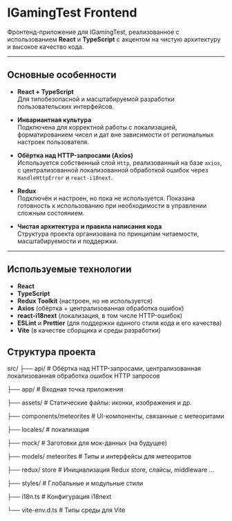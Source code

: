 # IGamingTest Frontend

Фронтенд-приложение для IGamingTest, реализованное с использованием **React** и **TypeScript** с акцентом на чистую архитектуру и высокое качество кода.

---

## Основные особенности


- **React + TypeScript**  
  Для типобезопасной и масштабируемой разработки пользовательских интерфейсов.

- **Инвариантная культура**  
  Подключена для корректной работы с локализацией, форматированием чисел и дат вне зависимости от региональных настроек пользователя.

- **Обёртка над HTTP-запросами (Axios)**  
  Используется собственный слой `Http`, реализованный на базе `axios`, с централизованной локализованной обработкой ошибок через `HandleHttpError` и `react-i18next`.

- **Redux**  
  Подключён и настроен, но пока не используется. Показана готовность к использованию при необходимости в управлении сложным состоянием.

- **Чистая архитектура и правила написания кода**  
  Структура проекта организована по принципам читаемости, масштабируемости и поддержки.

---

## Используемые технологии

- **React**
- **TypeScript**
- **Redux Toolkit** (настроен, но не используется)
- **Axios** (обёртка + централизованная обработка ошибок)
- **react-i18next** (локализация, в том числе HTTP-ошибок)
- **ESLint** и **Prettier** (для поддержки единого стиля кода и его качества)
- **Vite** (в качестве сборщика и среды разработки)

## Структура проекта

src/
├── api/                     # Обёртка над HTTP-запросами, централизованная локализованная обработка ошибок HTTP запросов
                              
├── app/                     # Входная точка приложения

├── assets/                  # Статические файлы: иконки, изображения и др.

├── components/meteorites    # UI-компоненты, связанные с метеоритами

├── locales/                 # локализация

├── mock/                    # Заготовки для мок-данных (на будущее)

├── models/  meteorites      # Типы и интерфейсы для метеоритов        

├── redux/ store             # Инициализация Redux store, слайсы, middleware ...

├── styles/                  # Глобальные и модульные стили

├── i18n.ts                  # Конфигурация i18next

└── vite-env.d.ts            # Типы среды для Vite
